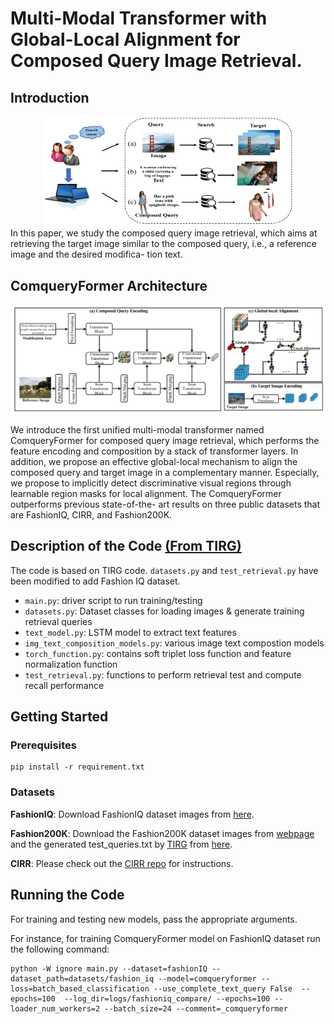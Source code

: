 # Multi-Modal Transformer with Global-Local Alignment for Composed Query Image Retrieval.

## Introduction
<div align=center><img src="figs/figure_0.png" width="400"></div>
In this paper, we study the composed query image retrieval, which aims at retrieving the target image similar to the composed query, i.e., a reference image and the desired modifica- tion text. 

## ComqueryFormer Architecture 
<div align=center><img src="figs/figure_2.png" width="600"></div>

We introduce the first unified multi-modal transformer named ComqueryFormer for composed query image retrieval, which performs the feature encoding and composition by a stack of transformer layers. In addition, we propose an effective global-local mechanism to align the composed query and target image in a complementary manner. Especially, we propose to implicitly detect discriminative visual regions through learnable region masks for local alignment. The ComqueryFormer outperforms previous state-of-the- art results on three public datasets that are FashionIQ, CIRR, and Fashion200K.

## Description of the Code [(From TIRG)](https://github.com/google/tirg/edit/master/README.md)
The code is based on TIRG code. 
`datasets.py` and `test_retrieval.py` have been modified to add Fashion IQ dataset.
- `main.py`: driver script to run training/testing
- `datasets.py`: Dataset classes for loading images & generate training retrieval queries
- `text_model.py`: LSTM model to extract text features
- `img_text_composition_models.py`: various image text compostion models 
- `torch_function.py`: contains soft triplet loss function and feature normalization function
- `test_retrieval.py`: functions to perform retrieval test and compute recall performance


## Getting Started
### Prerequisites
```
pip install -r requirement.txt
```

### Datasets

**FashionIQ**: Download FashionIQ dataset images from [here](https://github.com/hongwang600/fashion-iq-metadata). 

**Fashion200K**: Download the Fashion200K dataset images from [webpage](https://github.com/xthan/fashion-200k) and the generated test_queries.txt by [TIRG](https://github.com/google/tirg/edit/master/README.md) from [here](https://storage.googleapis.com/image_retrieval_css/test_queries.txt). 

**CIRR**: Please check out the [CIRR repo](https://github.com/Cuberick-Orion/CIRR#download-cirr-dataset) for instructions. 

## Running the Code

For training and testing new models, pass the appropriate arguments. 

For instance, for training ComqueryFormer model on FashionIQ dataset run the following command:

```
python -W ignore main.py --dataset=fashionIQ --dataset_path=datasets/fashion_iq --model=comqueryformer --loss=batch_based_classification --use_complete_text_query False  --epochs=100  --log_dir=logs/fashioniq_compare/ --epochs=100 --loader_num_workers=2 --batch_size=24 --comment=_comqueryformer
```










